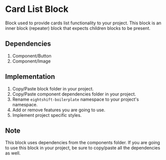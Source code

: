 # Card List Block

Block used to provide cards list functionality to your project. This block is an inner block (repeater) block that expects children blocks to be present.

## Dependencies

1. Component/Button
1. Component/Image

## Implementation

1. Copy/Paste block folder in your project.
2. Copy/Paste component dependencies folder in your project.
3. Rename `eightshift-boilerplate` namespace to your project's namespace.
4. Add or remove features you are going to use.
5. Implement project specific styles.

## Note

This block uses dependencies from the components folder. If you are going to use this block in your project, be sure to copy/paste all the dependencies as well.
